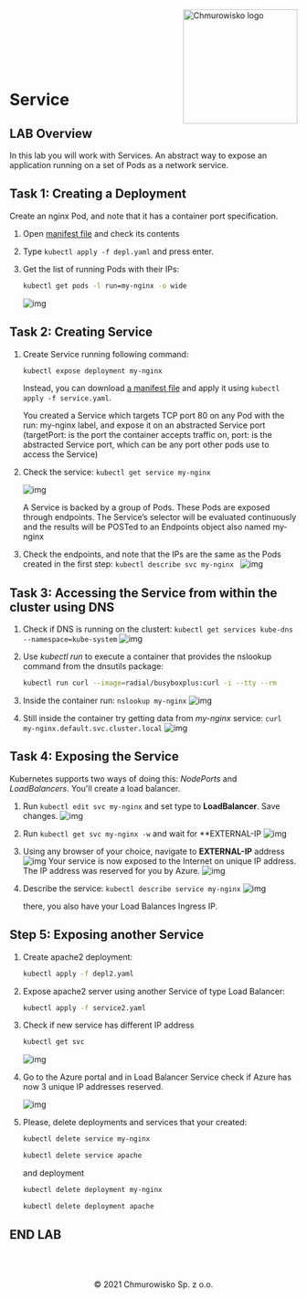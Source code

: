 <img src="../../../img/logo.png" alt="Chmurowisko logo" width="200" align="right">
<br><br>
<br><br>
<br><br>

# Service

## LAB Overview
In this lab you will work with Services. An abstract way to expose an application running on a set of Pods as a network service.

## Task 1: Creating a Deployment
Create an nginx Pod, and note that it has a container port specification.
1. Open [manifest file](./files/depl.yaml) and check its contents
1. Type `kubectl apply -f depl.yaml` and press enter.
1. Get the list of running Pods with their IPs:

    ```bash
    kubectl get pods -l run=my-nginx -o wide
    ```
    
    ![img](./img/s1.png)

## Task 2: Creating Service

1. Create Service running following command:

    ```bash
    kubectl expose deployment my-nginx
    ```

    Instead, you can download [a manifest file](./files/service.yaml) and apply it using `kubectl apply -f service.yaml`.

    You created a Service which targets TCP port 80 on any Pod with the run: my-nginx label, and expose it on an abstracted Service port (targetPort: is the port the container accepts traffic on, port: is the abstracted Service port, which can be any port other pods use to access the Service)

1. Check the service: `kubectl get service my-nginx`

    ![img](./img/s2.png)

    A Service is backed by a group of Pods. These Pods are exposed through endpoints. The Service’s selector will be evaluated continuously and the results will be POSTed to an Endpoints object also named my-nginx

1. Check the endpoints, and note that the IPs are the same as the Pods created in the first step: `kubectl describe svc my-nginx `
    ![img](./img/s3.png)

## Task 3: Accessing the Service from within the cluster using DNS

1. Check if DNS is running on the clustert: `kubectl get services kube-dns --namespace=kube-system`
    ![img](./img/s4.png)
1. Use *kubectl run* to execute a container that provides the nslookup command from the dnsutils package:
    ```bash
    kubectl run curl --image=radial/busyboxplus:curl -i --tty --rm
    ```
1. Inside the container run: ``nslookup my-nginx``
    ![img](./img/s5.png)

1. Still inside the container try getting data from *my-nginx* service:
    `curl my-nginx.default.svc.cluster.local`
    ![img](./img/s6.png)

## Task 4: Exposing the Service

Kubernetes supports two ways of doing this: *NodePorts* and *LoadBalancers*. You'll create a load balancer.

1. Run `kubectl edit svc my-nginx` and set type to **LoadBalancer**. Save changes.
    ![img](./img/s7.png)
1. Run `kubectl get svc my-nginx -w` and wait for **EXTERNAL-IP
    ![img](./img/s8.png)
1. Using any browser of your choice, navigate to **EXTERNAL-IP** address
    ![img](./img/s9.png)
    Your service is now exposed to the Internet on unique IP address. The IP address was reserved for you by Azure.
    ![img](./img/s10.png)

1. Describe the service: `kubectl describe service my-nginx`
    ![img](./img/s11.png)

    there, you also have your Load Balances Ingress IP.

## Step 5: Exposing another Service

1. Create apache2 deployment:

    ```bash
    kubectl apply -f depl2.yaml
    ```

1. Expose apache2 server using another Service of type Load Balancer:

    ```bash
    kubectl apply -f service2.yaml
    ```

1. Check if new service has different IP address
  
    ```bash
    kubectl get svc
    ```
   
    ![img](./img/s12.png)
  
2. Go to the Azure portal and in Load Balancer Service check if Azure has now 3     unique IP addresses reserved.

    ![img](./img/s13.png)


3. Please, delete deployments and services that your created:
    ```bash
    kubectl delete service my-nginx
    ```
    ```bash
    kubectl delete service apache
    ```

    and deployment
    
    ```bash
    kubectl delete deployment my-nginx
    ```
    ```bash
    kubectl delete deployment apache
    ```
      
## END LAB

<br><br>

<center><p>&copy; 2021 Chmurowisko Sp. z o.o.<p></center>
